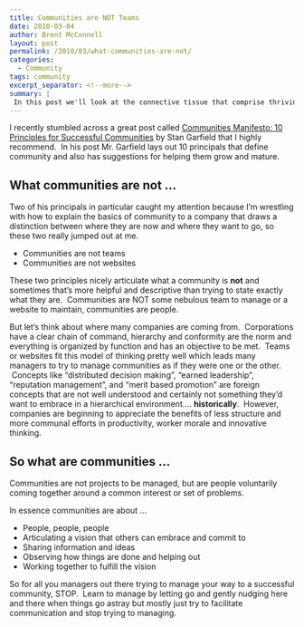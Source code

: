 ```yaml
---
title: Communities are NOT Teams
date: 2010-03-04
author: Brent McConnell
layout: post
permalink: /2010/03/what-communities-are-not/
categories:
  - Community 
tags: community
excerpt_separator: <!--more-->
summary: |
 In this post we'll look at the connective tissue that comprise thriving communities and how communities differ from teams or simple websites were people post.
---
```

I recently stumbled across a great post called [Communities Manifesto: 10 Principles for Successful Communities](https://www.linkedin.com/pulse/20140630211036-2500783-communities-manifesto-10-principles-for-successful-communities) by Stan Garfield that I highly recommend.  In his post Mr. Garfield lays out 10 principals that define community and also has suggestions for helping them grow and mature.
<!--more-->

## What communities are not …

Two of his principals in particular caught my attention because I’m wrestling with how to explain the basics of community to a company that draws a distinction between where they are now and where they want to go, so these two really jumped out at me.
	
* Communities are not teams
* Communities are not websites

These two principles nicely articulate what a community is __not__ and sometimes that’s more helpful and descriptive than trying to state exactly what they are.  Communities are NOT some nebulous team to manage or a website to maintain, communities are people.

But let’s think about where many companies are coming from.  Corporations have a clear chain of command, hierarchy and conformity are the norm and everything is organized by function and has an objective to be met.  Teams or websites fit this model of thinking pretty well which leads many managers to try to manage communities as if they were one or the other.  Concepts like “distributed decision making”, “earned leadership”, “reputation management”, and “merit based promotion” are foreign concepts that are not well understood and certainly not something they’d want to embrace in a hierarchical environment…. __historically__.  However, companies are beginning to appreciate the benefits of less structure and more communal efforts in productivity, worker morale and innovative thinking.

## So what are communities …
Communities are not projects to be managed, but are people voluntarily coming together around a common interest or set of problems.

In essence communities are about …
* People, people, people
* Articulating a vision that others can embrace and commit to
* Sharing information and ideas
* Observing how things are done and helping out
* Working together to fulfill the vision

So for all you managers out there trying to manage your way to a successful community, STOP.  Learn to manage by letting go and gently nudging here and there when things go astray but mostly just try to facilitate communication and stop trying to managing.